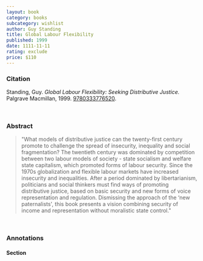 ```yaml
---
layout: book
category: books
subcategory: wishlist
author: Guy Standing
title: Global Labour Flexibility
published: 1999
date: 1111-11-11
rating: exclude
price: $110
---
```


### Citation

Standing, Guy. *Global Labour Flexibility: Seeking Distributive Justice.* Palgrave Macmillan, 1999. [9780333776520](https://link.springer.com/book/9780333776520).

<br>

### Abstract

> "What models of distributive justice can the twenty-first century promote to challenge the spread of insecurity, inequality and social fragmentation? The twentieth century was dominated by competition between two labour models of society - state socialism and welfare state capitalism, which promoted forms of labour security. Since the 1970s globalization and flexible labour markets have increased insecurity and inequalities. After a period dominated by libertarianism, politicians and social thinkers must find ways of promoting distributive justice, based on basic security and new forms of voice representation and regulation. Dismissing the approach of the ‘new paternalists', this book presents a vision combining security of income and representation without moralistic state control."

<br>

### Annotations

#### Section

<br>
